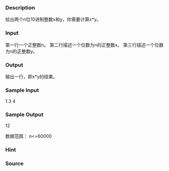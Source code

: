 
### Description
给出两个n位10进制整数x和y，你需要计算x*y。


### Input
第一行一个正整数n。
第二行描述一个位数为n的正整数x。
第三行描述一个位数为n的正整数y。


### Output
输出一行，即x*y的结果。


### Sample Input
1
3
4


### Sample Output
12

数据范围：
n<=60000


### Hint

### Source
